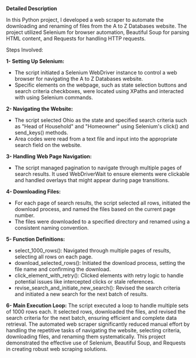 **Detailed Description**

In this Python project, I developed a web scraper to automate the downloading and renaming of files from the A to Z Databases website. The project utilized Selenium for browser automation, Beautiful Soup for parsing HTML content, and Requests for handling HTTP requests.

Steps Involved:

**1- Setting Up Selenium:**
- The script initiated a Selenium WebDriver instance to control a web browser for navigating the A to Z Databases website.
- Specific elements on the webpage, such as state selection buttons and search criteria checkboxes, were located using XPaths and interacted with using Selenium commands.

**2- Navigating the Website:**
- The script selected Ohio as the state and specified search criteria such as "Head of Household" and "Homeowner" using Selenium's click() and send_keys() methods.
- Area codes were read from a text file and input into the appropriate search field on the website.

**3- Handling Web Page Navigation:**
- The script managed pagination to navigate through multiple pages of search results. It used WebDriverWait to ensure elements were clickable and handled overlays that might appear during page transitions.

**4- Downloading Files:**
- For each page of search results, the script selected all rows, initiated the download process, and named the files based on the current page number.
- The files were downloaded to a specified directory and renamed using a consistent naming convention.

**5- Function Definitions:**
- select_1000_rows(): Navigated through multiple pages of results, selecting all rows on each page.
- download_selected_rows(): Initiated the download process, setting the file name and confirming the download.
- click_element_with_retry(): Clicked elements with retry logic to handle potential issues like intercepted clicks or stale references.
- revise_search_and_initiate_new_search(): Revised the search criteria and initiated a new search for the next batch of results.

**6- Main Execution Loop:**
The script executed a loop to handle multiple sets of 1000 rows each. It selected rows, downloaded the files, and revised the search criteria for the next batch, ensuring efficient and complete data retrieval.
The automated web scraper significantly reduced manual effort by handling the repetitive tasks of navigating the website, selecting criteria, downloading files, and renaming them systematically. This project demonstrated the effective use of Selenium, Beautiful Soup, and Requests in creating robust web scraping solutions.
